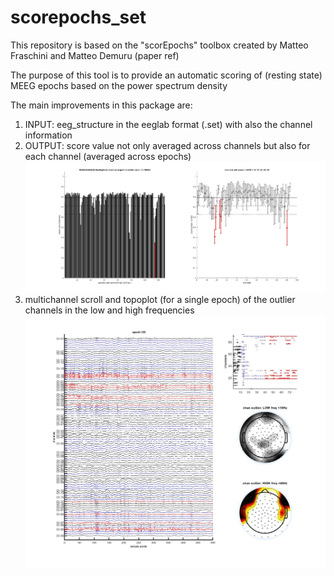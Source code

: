 # scorepochs_set

This repository is based on the "scorEpochs" toolbox created by Matteo Fraschini and Matteo Demuru
(paper ref)

The purpose of this tool is to provide an automatic scoring of (resting state) MEEG epochs 
based on the power spectrum density 

The main improvements in this package are:
1) INPUT:  eeg_structure in the eeglab format (.set) with also the channel information
2) OUTPUT: score value not only averaged across channels but also for each channel (averaged across epochs)
          ![scorepochs](https://github.com/aavitale/scorepochs_set/blob/main/fig1_scorepoch_xchannel.jpg)
3) multichannel scroll and topoplot (for a single epoch) 
   of the outlier channels in the low and high frequencies
   ![multichanscroll](https://github.com/aavitale/scorepochs_set/blob/main/fig2_multichannel_scroll_topoplot.jpg)
